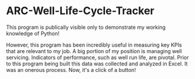 # ARC-Well-Life-Cycle-Tracker

This program is publically visible only to demonstrate my working knowledge of Python!

However, this program has been incredibly useful in measuring key KPIs that are relevant to my job.
A big portion of my position is managing well servicing. Indicators of performance, such as well run life, are pivotal.
Prior to this program being built this data was collected and analyzed in Excel. It was an onerous process. 
Now, it's a click of a button!
